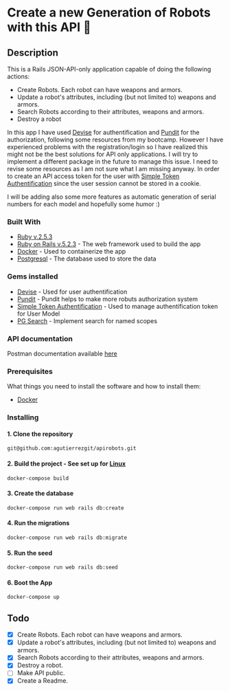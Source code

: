 # Create a new Generation of Robots with this API :space_invader:

## Description

This is a Rails JSON-API-only application capable of doing the following actions:
- Create Robots. Each robot can have weapons and armors.
- Update a robot's attributes, including (but not limited to) weapons and armors.
- Search Robots according to their attributes, weapons and armors.
- Destroy a robot

In this app I have used [Devise](https://github.com/plataformatec/devise) for authentification and [Pundit](https://github.com/varvet/pundit) for the authorization, following some resources from my bootcamp. However I have experienced problems with the registration/login so I have realized this might not be the best solutions for API only applications. I will try to implement a different package in the future to manage this issue. I need to revise some resources as I am not sure what I am missing anyway. 
In order to create an API access token for the user with [Simple Token Authentification](https://github.com/gonzalo-bulnes/simple_token_authentication) since the user session cannot be stored in a cookie.

I will be adding also some more features as automatic generation of serial numbers for each model and hopefully some humor :) 
 
### Built With
- [Ruby v.2.5.3](https://www.ruby-lang.org/en/)  
- [Ruby on Rails v.5.2.3](https://rubyonrails.org/) - The web framework used to build the app
- [Docker](https://www.docker.com/) - Used to containerize the app
- [Postgresql](https://www.postgresql.org/) - The database used to store the data

### Gems installed
- [Devise](https://github.com/plataformatec/devise) - Used for user authentification
- [Pundit](https://github.com/varvet/pundit) - Pundit helps to make more robuts authorization system
- [Simple Token Authentification](https://github.com/gonzalo-bulnes/simple_token_authentication) - Used to manage authentification token for User Model
- [PG Search]( https://github.com/Casecommons/pg_search) - Implement search for named scopes 

### API documentation

Postman documentation available [here](https://documenter.getpostman.com/view/8866325/SVmyQx2c?version=latest)

### Prerequisites

What things you need to install the software and how to install them:

- [Docker](https://docs.docker.com/)

### Installing

#### 1. Clone the repository

```
git@github.com:agutierrezgit/apirobots.git
```

#### 2. Build the project - See set up for [Linux](https://docs.docker.com/install/linux/linux-postinstall)

```
docker-compose build 
``` 

#### 3. Create the database

```
docker-compose run web rails db:create
```

#### 4. Run the migrations

```
docker-compose run web rails db:migrate
```

#### 5. Run the seed

```
docker-compose run web rails db:seed
```

#### 6. Boot the App
```
docker-compose up
```
## Todo

- [x] Create Robots. Each robot can have weapons and armors.
- [x] Update a robot's attributes, including (but not limited to) weapons and armors.
- [x] Search Robots according to their attributes, weapons and armors.
- [x] Destroy a robot.
- [ ] Make API public.
- [x] Create a Readme.